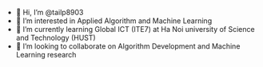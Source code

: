 - 👋 Hi, I’m @tailp8903
- 👀 I’m interested in Applied Algorithm and Machine Learning
- 🏫 I’m currently learning Global ICT (ITE7) at Ha Noi university of Science and Technology (HUST)
- 💞️ I’m looking to collaborate on Algorithm Development and Machine Learning research


<!---
tailp8903/tailp8903 is a ✨ special ✨ repository because its `README.md` (this file) appears on your GitHub profile.
You can click the Preview link to take a look at your changes.
--->
